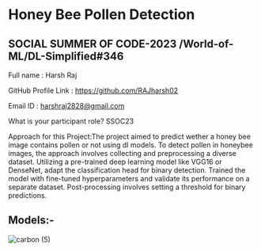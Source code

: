 

# Honey Bee Pollen Detection
## SOCIAL SUMMER OF CODE-2023 /World-of-ML/DL-Simplified#346


Full name : Harsh Raj

GitHub Profile Link : https://github.com/RAJharsh02

Email ID : harshraj2828@gmail.com


What is your participant role? SSOC23



Approach for this Project:The project aimed to predict wether a honey bee image contains pollen or not using dl models. To detect pollen in honeybee images, the approach involves collecting and preprocessing a diverse dataset. Utilizing a pre-trained deep learning model like VGG16 or DenseNet, adapt the classification head for binary detection. Trained the model with fine-tuned hyperparameters and validate its performance on a separate dataset. Post-processing involves setting a threshold for binary predictions. 

## Models:-
![carbon (5)](https://github.com/RAJharsh02/Honey-Bee-Pollen-detection/assets/118257196/69539477-742a-487b-948e-3f1a93f820a2)

